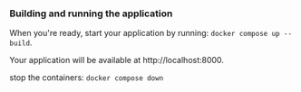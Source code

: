 ### Building and running the application

When you're ready, start your application by running:
`docker compose up --build`.

Your application will be available at http://localhost:8000.

stop the containers:
`docker compose down`

